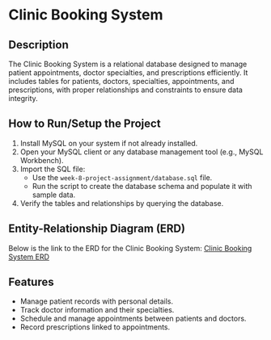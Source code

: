 # Clinic Booking System

## Description
The Clinic Booking System is a relational database designed to manage patient appointments, doctor specialties, and prescriptions efficiently. It includes tables for patients, doctors, specialties, appointments, and prescriptions, with proper relationships and constraints to ensure data integrity.

## How to Run/Setup the Project
1. Install MySQL on your system if not already installed.
2. Open your MySQL client or any database management tool (e.g., MySQL Workbench).
3. Import the SQL file:
   - Use the `week-8-project-assignment/database.sql` file.
   - Run the script to create the database schema and populate it with sample data.
4. Verify the tables and relationships by querying the database.

## Entity-Relationship Diagram (ERD)
Below is the link to the ERD for the Clinic Booking System:
[Clinic Booking System ERD](ERD.png) 

## Features
- Manage patient records with personal details.
- Track doctor information and their specialties.
- Schedule and manage appointments between patients and doctors.
- Record prescriptions linked to appointments.
